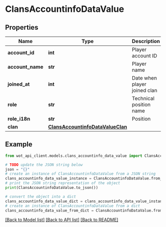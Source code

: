 # ClansAccountinfoDataValue


## Properties

Name | Type | Description | Notes
------------ | ------------- | ------------- | -------------
**account_id** | **int** | Player account ID | 
**account_name** | **str** | Player name | 
**joined_at** | **int** | Date when player joined clan | 
**role** | **str** | Technical position name | 
**role_i18n** | **str** | Position | 
**clan** | [**ClansAccountinfoDataValueClan**](ClansAccountinfoDataValueClan.md) |  | 

## Example

```python
from wot_api_client.models.clans_accountinfo_data_value import ClansAccountinfoDataValue

# TODO update the JSON string below
json = "{}"
# create an instance of ClansAccountinfoDataValue from a JSON string
clans_accountinfo_data_value_instance = ClansAccountinfoDataValue.from_json(json)
# print the JSON string representation of the object
print(ClansAccountinfoDataValue.to_json())

# convert the object into a dict
clans_accountinfo_data_value_dict = clans_accountinfo_data_value_instance.to_dict()
# create an instance of ClansAccountinfoDataValue from a dict
clans_accountinfo_data_value_from_dict = ClansAccountinfoDataValue.from_dict(clans_accountinfo_data_value_dict)
```
[[Back to Model list]](../README.md#documentation-for-models) [[Back to API list]](../README.md#documentation-for-api-endpoints) [[Back to README]](../README.md)


